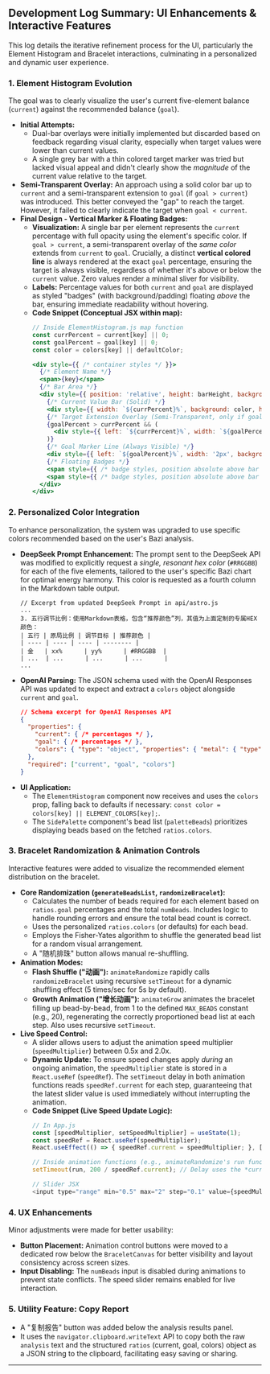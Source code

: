 ## Development Log Summary: UI Enhancements & Interactive Features

This log details the iterative refinement process for the UI, particularly the Element Histogram and Bracelet interactions, culminating in a personalized and dynamic user experience.

### 1. Element Histogram Evolution

The goal was to clearly visualize the user's current five-element balance (`current`) against the recommended balance (`goal`).

* **Initial Attempts:**
    * Dual-bar overlays were initially implemented but discarded based on feedback regarding visual clarity, especially when target values were lower than current values.
    * A single grey bar with a thin colored target marker was tried but lacked visual appeal and didn't clearly show the *magnitude* of the current value relative to the target.
* **Semi-Transparent Overlay:** An approach using a solid color bar up to `current` and a semi-transparent extension to `goal` (if `goal > current`) was introduced. This better conveyed the "gap" to reach the target. However, it failed to clearly indicate the target when `goal < current`.
* **Final Design - Vertical Marker & Floating Badges:**
    * **Visualization:** A single bar per element represents the `current` percentage with full opacity using the element's specific color. If `goal > current`, a semi-transparent overlay of the *same color* extends from `current` to `goal`. Crucially, a distinct **vertical colored line** is always rendered at the exact `goal` percentage, ensuring the target is always visible, regardless of whether it's above or below the `current` value. Zero values render a minimal sliver for visibility.
    * **Labels:** Percentage values for both `current` and `goal` are displayed as styled "badges" (with background/padding) floating *above* the bar, ensuring immediate readability without hovering.
    * **Code Snippet (Conceptual JSX within map):**
        ```jsx
        // Inside ElementHistogram.js map function
        const currPercent = current[key] || 0;
        const goalPercent = goal[key] || 0;
        const color = colors[key] || defaultColor;

        <div style={{ /* container styles */ }}>
          {/* Element Name */}
          <span>{key}</span>
          {/* Bar Area */}
          <div style={{ position: 'relative', height: barHeight, background: '#eee', width: '100%' }}>
            {/* Current Value Bar (Solid) */}
            <div style={{ width: `${currPercent}%`, background: color, height: '100%', position: 'absolute' }} />
            {/* Target Extension Overlay (Semi-Transparent, only if goal > current) */}
            {goalPercent > currPercent && (
              <div style={{ left: `${currPercent}%`, width: `${goalPercent - currPercent}%`, background: color, opacity: 0.4, height: '100%', position: 'absolute' }} />
            )}
            {/* Goal Marker Line (Always Visible) */}
            <div style={{ left: `${goalPercent}%`, width: '2px', background: color, height: '100%', position: 'absolute' }} />
            {/* Floating Badges */}
            <span style={{ /* badge styles, position absolute above bar near current% */ }}>{currPercent.toFixed(1)}%</span>
            <span style={{ /* badge styles, position absolute above bar near goal% */ }}>{goalPercent.toFixed(1)}%</span>
          </div>
        </div>
        ```

### 2. Personalized Color Integration

To enhance personalization, the system was upgraded to use specific colors recommended based on the user's Bazi analysis.

* **DeepSeek Prompt Enhancement:** The prompt sent to the DeepSeek API was modified to explicitly request a *single, resonant hex color* (`#RRGGBB`) for each of the five elements, tailored to the user's specific Bazi chart for optimal energy harmony. This color is requested as a fourth column in the Markdown table output.
    ```text
    // Excerpt from updated DeepSeek Prompt in api/astro.js
    ...
    3. 五行调节比例：使用Markdown表格，包含“推荐颜色”列，其值为上面定制的专属HEX颜色：
    | 五行 | 原局比例 | 调节目标 | 推荐颜色 |
    | ---- | ---- | ---- | -------- |
    | 金   | xx%      | yy%      | #RRGGBB  |
    | ...  | ...      | ...      | ...      |
    ...
    ```
* **OpenAI Parsing:** The JSON schema used with the OpenAI Responses API was updated to expect and extract a `colors` object alongside `current` and `goal`.
    ```json
    // Schema excerpt for OpenAI Responses API
    {
      "properties": {
        "current": { /* percentages */ },
        "goal": { /* percentages */ },
        "colors": { "type": "object", "properties": { "metal": { "type": "string" }, /* etc */ } }
      },
      "required": ["current", "goal", "colors"]
    }
    ```
* **UI Application:**
    * The `ElementHistogram` component now receives and uses the `colors` prop, falling back to defaults if necessary: `const color = colors[key] || ELEMENT_COLORS[key];`.
    * The `SidePalette` component's bead list (`paletteBeads`) prioritizes displaying beads based on the fetched `ratios.colors`.

### 3. Bracelet Randomization & Animation Controls

Interactive features were added to visualize the recommended element distribution on the bracelet.

* **Core Randomization (`generateBeadsList`, `randomizeBracelet`):**
    * Calculates the number of beads required for each element based on `ratios.goal` percentages and the total `numBeads`. Includes logic to handle rounding errors and ensure the total bead count is correct.
    * Uses the personalized `ratios.colors` (or defaults) for each bead.
    * Employs the Fisher-Yates algorithm to shuffle the generated bead list for a random visual arrangement.
    * A "随机排珠" button allows manual re-shuffling.
* **Animation Modes:**
    * **Flash Shuffle ("动画"):** `animateRandomize` rapidly calls `randomizeBracelet` using recursive `setTimeout` for a dynamic shuffling effect (5 times/sec for 5s by default).
    * **Growth Animation ("增长动画"):** `animateGrow` animates the bracelet filling up bead-by-bead, from 1 to the defined `MAX_BEADS` constant (e.g., 20), regenerating the correctly proportioned bead list at each step. Also uses recursive `setTimeout`.
* **Live Speed Control:**
    * A slider allows users to adjust the animation speed multiplier (`speedMultiplier`) between 0.5x and 2.0x.
    * **Dynamic Update:** To ensure speed changes apply *during* an ongoing animation, the `speedMultiplier` state is stored in a `React.useRef` (`speedRef`). The `setTimeout` delay in both animation functions reads `speedRef.current` for each step, guaranteeing that the latest slider value is used immediately without interrupting the animation.
    * **Code Snippet (Live Speed Update Logic):**
        ```javascript
        // In App.js
        const [speedMultiplier, setSpeedMultiplier] = useState(1);
        const speedRef = React.useRef(speedMultiplier);
        React.useEffect(() => { speedRef.current = speedMultiplier; }, [speedMultiplier]);

        // Inside animation functions (e.g., animateRandomize's run function)
        setTimeout(run, 200 / speedRef.current); // Delay uses the *current* ref value

        // Slider JSX
        <input type="range" min="0.5" max="2" step="0.1" value={speedMultiplier} onChange={/* ... */} />
        ```

### 4. UX Enhancements

Minor adjustments were made for better usability:

* **Button Placement:** Animation control buttons were moved to a dedicated row below the `BraceletCanvas` for better visibility and layout consistency across screen sizes.
* **Input Disabling:** The `numBeads` input is disabled during animations to prevent state conflicts. The speed slider remains enabled for live interaction.

### 5. Utility Feature: Copy Report

* A "复制报告" button was added below the analysis results panel.
* It uses the `navigator.clipboard.writeText` API to copy both the raw `analysis` text and the structured `ratios` (current, goal, colors) object as a JSON string to the clipboard, facilitating easy saving or sharing.

---

